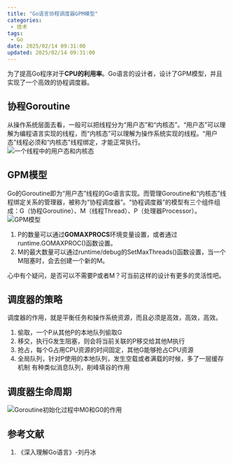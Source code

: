```yaml
---
title: "Go语言协程调度器GPM模型"
categories: 
 - 技术
tags:
 - Go
date: 2025/02/14 09:31:00
updated: 2025/02/14 09:31:00
---
```


为了提高Go程序对于**CPU的利用率**。Go语言的设计者，设计了GPM模型，并且实现了一个高效的协程调度器。

## 协程Goroutine
从操作系统层面去看，一般可以把线程分为“用户态”和“内核态”。“用户态”可以理解为编程语言实现的线程，而“内核态”可以理解为操作系统实现的线程。“用户态”线程必须和“内核态”线程绑定，才能正常执行。
  ![一个线程中的用户态和内核态](1.png)


## GPM模型
Go的Goroutine即为“用户态”线程的Go语言实现。而管理Goroutine和“内核态”线程绑定关系的管理器，被称为“协程调度器”。“协程调度器”的模型有三个组件组成：G（协程Goroutine）、M（线程Thread）、P（处理器Processor）。
 ![GPM模型](2.png)

<!--more-->
 1. P的数量可以通过**GOMAXPROCS**环境变量设置，或者通过runtime.GOMAXPROC()函数设置。
 2. M的最大数量可以通过runtime/debug的SetMaxThreads()函数设置，当一个M阻塞时，会去创建一个新的M。
 
 心中有个疑问，是否可以不需要P或者M？可当前这样的设计有更多的灵活性吧。


## 调度器的策略
调度器的作用，就是平衡任务和操作系统资源，而且必须是高效，高效，高效。

1. 偷取，一个P从其他P的本地队列偷取G
2. 移交，执行G发生阻塞，则会将当前关联的P移交给其他M执行
3. 抢占，每个G占用CPU资源的时间固定，其他G能够抢占CPU资源
4. 全局队列，针对P使用的本地队列，发生空载或者满载的时候，多了一层缓存机制
   有种类似消息队列，削峰填谷的作用

## 调度器生命周期

 ![Goroutine初始化过程中M0和G0的作用](3.png)

## 参考文献
 
1. 《深入理解Go语言》-刘丹冰